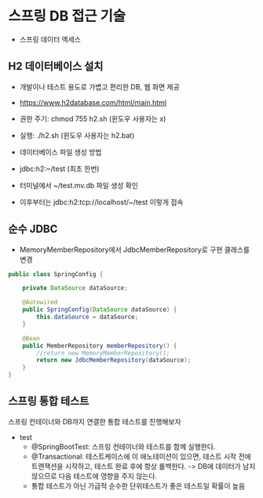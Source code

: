 # 스프링 DB 접근 기술

- 스프링 데이터 엑세스

## H2 데이터베이스 설치
- 개발이나 테스트 용도로 가볍고 편리한 DB, 웹 화면 제공
- https://www.h2database.com/html/main.html

- 권한 주기: chmod 755 h2.sh (윈도우 사용자는 x)
- 실행: ./h2.sh (윈도우 사용자는 h2.bat)

- 데이터베이스 파일 생성 방법
- jdbc:h2:~/test (최초 한번)
- 터미널에서 ~/test.mv.db 파일 생성 확인
- 이후부터는 jdbc:h2:tcp://localhost/~/test 이렇게 접속

## 순수 JDBC
- MemoryMemberRepository에서 JdbcMemberRepository로 구현 클래스를 변경

```java
public class SpringConfig {

    private DataSource dataSource;

    @Autowired
    public SpringConfig(DataSource dataSource) {
        this.dataSource = dataSource;
    }

    @Bean
    public MemberRepository memberRepository() {
        //return new MemoryMemberRepository();
        return new JdbcMemberRepository(dataSource);
    }
}
```

## 스프링 통합 테스트
스프링 컨테이너와 DB까지 연결한 통합 테스트를 진행해보자

- test
  - @SpringBootTest: 스프링 컨테이너와 테스트를 함께 실행한다.
  - @Transactional: 테스트케이스에 이 애노테이션이 있으면, 테스트 시작 전에 트랜잭션을 시작하고, 테스트 완료 후에 항상 롤백한다. -> DB에 데이터가 남지 않으므로 다음 테스트에 영향을 주지 않는다.
  - 통합 테스트가 아닌 가급적 순수한 단위테스트가 좋은 테스트일 확률이 높음